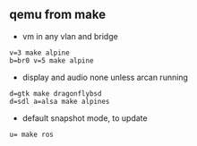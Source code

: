 ## qemu from make
- vm in any vlan and bridge
```
v=3 make alpine
b=br0 v=5 make alpine
```
- display and audio none unless arcan running
```
d=gtk make dragonflybsd
d=sdl a=alsa make alpines
```
- default snapshot mode, to update
```
u= make ros
```

